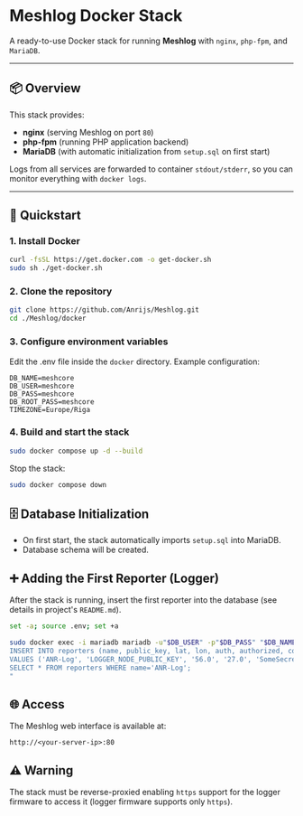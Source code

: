 # Meshlog Docker Stack

A ready-to-use Docker stack for running **Meshlog** with `nginx`, `php-fpm`, and `MariaDB`.

---

## 📦 Overview

This stack provides:

- **nginx** (serving Meshlog on port `80`)
- **php-fpm** (running PHP application backend)
- **MariaDB** (with automatic initialization from `setup.sql` on first start)

Logs from all services are forwarded to container `stdout/stderr`, so you can monitor everything with `docker logs`.

---

## 🚀 Quickstart

### 1. Install Docker

```bash
curl -fsSL https://get.docker.com -o get-docker.sh
sudo sh ./get-docker.sh
```

### 2. Clone the repository

```bash
git clone https://github.com/Anrijs/Meshlog.git
cd ./Meshlog/docker
```

### 3. Configure environment variables

Edit the .env file inside the ```docker``` directory.
Example configuration:

```env
DB_NAME=meshcore
DB_USER=meshcore
DB_PASS=meshcore
DB_ROOT_PASS=meshcore
TIMEZONE=Europe/Riga
```

### 4. Build and start the stack

```bash
sudo docker compose up -d --build
```

Stop the stack:

```bash
sudo docker compose down
```

## 🗄️ Database Initialization
- On first start, the stack automatically imports `setup.sql` into MariaDB.
- Database schema will be created.

## ➕ Adding the First Reporter (Logger)

After the stack is running, insert the first reporter into the database (see details in project's ```README.md```).

```bash
set -a; source .env; set +a

sudo docker exec -i mariadb mariadb -u"$DB_USER" -p"$DB_PASS" "$DB_NAME" -e "
INSERT INTO reporters (name, public_key, lat, lon, auth, authorized, color)
VALUES ('ANR-Log', 'LOGGER_NODE_PUBLIC_KEY', '56.0', '27.0', 'SomeSecret', '1', 'red');
SELECT * FROM reporters WHERE name='ANR-Log';
"
```

## 🌐 Access

The Meshlog web interface is available at:
```
http://<your-server-ip>:80
```

## ⚠️ Warning

The stack must be reverse-proxied enabling ```https``` support for the logger firmware to access it (logger firmware supports only ```https```).
